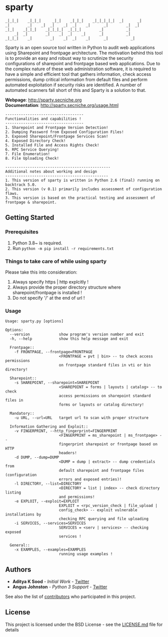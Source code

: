 # sparty
```
_|_|_|    _|_|_|     _|_|    _|_|_|    _|_|_|_|_|  _|      _|
_|        _|    _|  _|    _|  _|    _|      _|        _|  _|
_|_|    _|_|_|    _|_|_|_|  _|_|_|        _|          _|
	_|  _|        _|    _|  _|    _|      _|          _|
_|_|_|    _|        _|    _|  _|    _|      _|          _|
```

Sparty is an open source tool written in Python to audit web applications using Sharepoint and frontpage architecture. The motivation behind this tool is to provide an easy and robust way to scrutinize the security configurations of sharepoint and frontpage based web applications. Due to the complex nature of these web administration software, it is required to have a simple and efficient tool that gathers information, check access permissions, dump critical information from default files and perform automated exploitation if security risks are identified. A number of automated scanners fall short of this and Sparty is a solution to that.

__Webpage__:       <http://sparty.secniche.org>  
__Documentation__: <http://sparty.secniche.org/usage.html>

```
-----------------------------------
Functionalities and capabilities !
-----------------------------------
1. Sharepoint and Frontpage Version Detection!
2. Dumping Password from Exposed Configuration Files!
3. Exposed Sharepoint/Frontpage Services Scan!
4. Exposed Directory Check!
5. Installed File and Access Rights Check!
6. RPC Service Querying!
7. File Enumeration!
8. File Uploading Check!

-----------------------------------------------
Additional notes about working and design
----------------------------------------------
1. This version of sparty is written in Python 2.6 (final) running on backtrack 5.0.
2. This version (v 0.1) primarily includes assessment of configuration flaws.
3. This version is based on the practical testing and assessment of frontpage & sharepoint.
```

## Getting Started
### Prerequisites
1. Python 3.8~ is required.
2. Run `python -m pip install -r requirements.txt`

### Things to take care of while using sparty
Please take this into consideration:

1. Always specify https | http explcitly !
2. Always provide the proper directory structure where sharepoint/frontpage is installed !
3. Do not specify '/' at the end of url !

### Usage

```
Usage: sparty.py [options]

Options:
  --version             show program's version number and exit
  -h, --help            show this help message and exit

  Frontpage::
    -f FRONTPAGE, --frontpage=FRONTPAGE
                        <FRONTPAGE = pvt | bin> -- to check access permissions
                        on frontpage standard files in vti or bin directory!

  Sharepoint::
    -s SHAREPOINT, --sharepoint=SHAREPOINT
                        <SHAREPOINT = forms | layouts | catalog> -- to check
                        access permissions on sharepoint standard files in
                        forms or layouts or catalog directory!

  Mandatory::
    -u URL, --url=URL   target url to scan with proper structure

  Information Gathering and Exploit::
    -v FINGERPRINT, --http_fingerprint=FINGERPRINT
                        <FINGERPRINT = ms_sharepoint | ms_frontpage> --
                        fingerprint sharepoint or frontpage based on HTTP
                        headers!
    -d DUMP, --dump=DUMP
                        <DUMP = dump | extract> -- dump credentials from
                        default sharepoint and frontpage files (configuration
                        errors and exposed entries)!
    -l DIRECTORY, --list=DIRECTORY
                        <DIRECTORY = list | index> -- check directory listing
                        and permissions!
    -e EXPLOIT, --exploit=EXPLOIT
                        EXPLOIT = <rpc_version_check | file_upload |
                        config_check> -- exploit vulnerable installations by
                        checking RPC querying and file uploading
    -i SERVICES, --services=SERVICES
                        SERVICES = <serv | services> -- checking exposed
                        services !

  General::
    -x EXAMPLES, --examples=EXAMPLES
                        running usage examples !
```

## Authors

* __Aditya K Sood__ - _Initial Work_ - [Twitter](https://twitter.com/adityaksood)
* __Angus Johnston__ - _Python 3 Support_ - [Twitter](https://twitter.com/DakuTree)

See also the list of [contributors](https://github.com/DakuTree/sparty/graphs/contributors) who participated in this project.

## License

This project is licensed under the BSD License - see the [LICENSE.md](LICENSE.md) file for details
